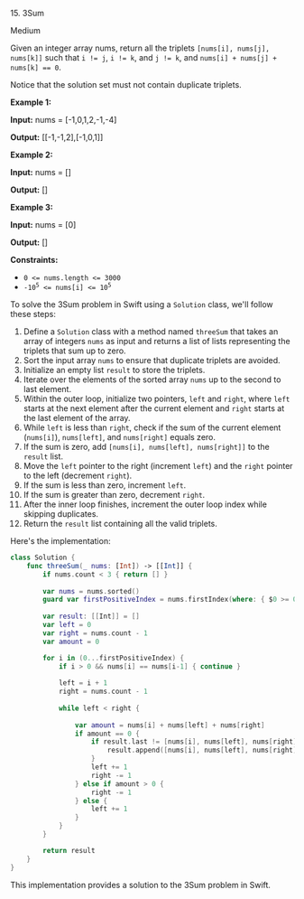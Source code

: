 15\. 3Sum

Medium

Given an integer array nums, return all the triplets `[nums[i], nums[j], nums[k]]` such that `i != j`, `i != k`, and `j != k`, and `nums[i] + nums[j] + nums[k] == 0`.

Notice that the solution set must not contain duplicate triplets.

**Example 1:**

**Input:** nums = [-1,0,1,2,-1,-4]

**Output:** [[-1,-1,2],[-1,0,1]] 

**Example 2:**

**Input:** nums = []

**Output:** [] 

**Example 3:**

**Input:** nums = [0]

**Output:** [] 

**Constraints:**

*   `0 <= nums.length <= 3000`
*   <code>-10<sup>5</sup> <= nums[i] <= 10<sup>5</sup></code>

To solve the 3Sum problem in Swift using a `Solution` class, we'll follow these steps:

1. Define a `Solution` class with a method named `threeSum` that takes an array of integers `nums` as input and returns a list of lists representing the triplets that sum up to zero.
2. Sort the input array `nums` to ensure that duplicate triplets are avoided.
3. Initialize an empty list `result` to store the triplets.
4. Iterate over the elements of the sorted array `nums` up to the second to last element.
5. Within the outer loop, initialize two pointers, `left` and `right`, where `left` starts at the next element after the current element and `right` starts at the last element of the array.
6. While `left` is less than `right`, check if the sum of the current element (`nums[i]`), `nums[left]`, and `nums[right]` equals zero.
7. If the sum is zero, add `[nums[i], nums[left], nums[right]]` to the `result` list.
8. Move the `left` pointer to the right (increment `left`) and the `right` pointer to the left (decrement `right`).
9. If the sum is less than zero, increment `left`.
10. If the sum is greater than zero, decrement `right`.
11. After the inner loop finishes, increment the outer loop index while skipping duplicates.
12. Return the `result` list containing all the valid triplets.

Here's the implementation:

```swift
class Solution {    
    func threeSum(_ nums: [Int]) -> [[Int]] {
        if nums.count < 3 { return [] }
        
        var nums = nums.sorted()
        guard var firstPositiveIndex = nums.firstIndex(where: { $0 >= 0 }) else { return [] }
        
        var result: [[Int]] = []
        var left = 0
        var right = nums.count - 1
        var amount = 0

        for i in (0...firstPositiveIndex) {
            if i > 0 && nums[i] == nums[i-1] { continue }
            
            left = i + 1
            right = nums.count - 1
            
            while left < right {
                
                var amount = nums[i] + nums[left] + nums[right]
                if amount == 0 {
                    if result.last != [nums[i], nums[left], nums[right]] {
                        result.append([nums[i], nums[left], nums[right]])
                    }
                    left += 1
                    right -= 1
                } else if amount > 0 {
                    right -= 1
                } else {
                    left += 1
                }
            }
        }

        return result
    }
}
```

This implementation provides a solution to the 3Sum problem in Swift.